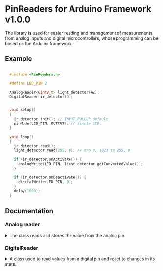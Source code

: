 # PinReaders for Arduino Framework v1.0.0

The library is used for easier reading and management of measurements from analog inputs and digital microcontrollers, whose programming can be based on the Arduino framework.


## Example

```cpp

  #include <PinReaders.h>

  #define LED_PIN 2

  AnalogReader<uint8_t> light_detector(A2);
  DigitalReader ir_detector(3);


  void setup()
  {
    ir_detector.init(); // INPUT_PULLUP default
    pinMode(LED_PIN, OUTPUT); // simple LED.
  }

  void loop()
  {
    ir_detector.read();
    light_detector.read(255, 0); // map 0, 1023 to 255, 0

    if (ir_detector.onActivate()) {
      analogWrite(LED_PIN, light_detector.getConvertedValue());
    }

    if (ir_detector.onDeactivate()) {
      digitalWrite(LED_PIN, 0);
    }
    delay(1000);
  }

```

## Documentation

### Analog reader

<details>
<summary> The class reads and stores the value from the analog pin. </summary>

The class is used for more practical reading and manipulation of the value read from the analog pin.
Due to the use of the class template, you can specify any type of value to which the value read from the pin will be transformed. Numeric types seem to be the best choice, but you can also provide your own types, but they must meet several rules:

* The class must be convertible to an int type, or its constructor must assume the value 0, due to the initialization of the object parameter of the given type by calling 'parameter{0}'.
* Class must support multiplication with type int.
* Class must support division by int.
* Class must support addition with type int.
* Class must support the self-subtraction operator.
* Class must support the ">" and "<" operators on itself.

```cpp
  template<class T = uint16_t>
  class AnalogReader
  {
    ...
  };
```
---

The class constructor accepts as a template argument the type of value to which the reading from the analog pin will be converted.<br>
@param **T** value type (uint16_t by default),<br>
@param **analog_pin** number of analog pin (A1 by default).

```cpp
  AnalogReader<T>::AnalogReader(uint8_t analog_pin = A1);
```
---
<br>

A member function that reads a value from an analog pin and returns the result of converting the reading of this value (int) to the specified template type.<br>

```cpp
  const T& AnalogReader<T>::read();
```
---
<br>

A member function that reads a value from an analog pin and returns the result of mapping the read value to the range given as arguments to the call.<br>
@param **from** lower mapping range,<br>
@param **to** higher mapping range.<br>
@return mapped value.

```cpp
  const T& AnalogReader<T>::read(const T& from, const T& to);
```
---
<br>

A member function that reads the value from the analog pin and returns the result of the function given as the argument of the call.<br>
@param **function** pointer to function, that return the type provided in the template and take one integer argument.<br>
@return converted value.

```cpp
  const T& AnalogReader<T>::read(TransitionFunctionPtr function);
```
---
<br>

A member function that returns the value of the last conversion of the value read from the analog pin to the type given in the template.<br>
@return last conversion ot the value read.

```cpp
  const T& AnalogReader<T>::getConvertedValue() const;
```
---
<br>

A member function that return the value of the last read from the analog pin, without any conversions.<br>
@return original value of the last analog pin read. 

```cpp
  const int& AnalogReader<T>::getOriginalValue() const;
```
---
<br>

A component function that returns information on whether and how the new reading value has changed in relation to the previous reading from the analog pin. Reacting to contact vibrations can be prevented by using a buffer.<br>
@param **buffer** the amount by which the previous reading must change from the new reading for a change in value to be detected (0 by default).<br>
@returns: <br>
* **1** if value incrased,<br>
* **-1** if value decrased,<br>
* **0** if value is not change.

```cpp
  int AnalogReader<T>::valueIsChange(const T& buffer = 0);
```
---
<br>

Overloading a member function by adding a value parameter against which to compare the new value. This solution will prevent the lack of reaction to slow changes of values falling within the buffer range.<br>
@param **buffer** the amount by which the previous reading must change from the new reading for a change in value to be detected.<br>
@param **compare_against** your own value to compare against current converted read value.
@returns: <br>
* **1** if value incrased,<br>
* **-1** if value decrased,<br>
* **0** if value is not change.

```cpp
  int AnalogReader<T>::valueIsChange(const T& buffor, const T& compare_against);
```

</details>


### DigitalReader

<details>
<summary> A class used to read values from a digital pin and react to changes in its state. </summary>

Constructor.<br>
@param **pin** digital pin number (2 by default).

```cpp
  DigitalReader::DigitalReader(const uint8_t pin = 2);
```
---
<br>

A member function that set new digital pin.<br>
@param **pin** digital pin number.<br.
@attention **This member function must be used before calling DigitalReader::init(const uint8_t&), due to the need to correctly initialize the pin as input.**

```cpp
  void DigitalReader::setPin(const uint8_t pin);
```
---
<br>

A member function that initializes the digital pin as input, according to the given mode.<br>
@param **mode** INPUT or INPUT_PULLUP according to prefference (INPUT_PULLUP by default).<br>
@attention **if the mode is set to INPUT_PULLUP, the object will always negate the read input signal. In the case of INPUT mode, the signal will be read unchanged.**

```cpp
  void DigitalReader::init(const uint8_t mode = INPUT_PULLUP);
```
---
<br>

A member function that set preview read value, and read new value from digital pin.<br>
@return current read value.<br>
@attention **if the mode is set to INPUT_PULLUP, the object will always negate the read input signal. In the case of INPUT mode, the signal will be read unchanged.**

```cpp
  const bool& DigitalReader::read();
```
---
<br>

A member function that return latest read value.<br>
@return latest read value.<br>
@attenttion **if the mode is set to INPUT_PULLUP, the object will always negate the read input signal. In the case of INPUT mode, the signal will be read unchanged.**

```cpp
  const bool& DigitalRead::getValue() const;
```
---
<br>

A member function that returns true when the previous pin state reading was LOW and the current one is HIGH.<br>
@param **incrase_counter** setting it to 'true' will increment the internal counter if function return 'true' ('false' by default).<br>
@attention **if the mode is set to INPUT_PULLUP, the object will always negate the read input signal. In the case of the INPUT mode, the signal will be read in an unchanged form, so if the INPUT_PULLUP mode, this function will return 'true' if the previous state was HIGH and the current one is LOW, and vice versa in the case of INPUT.**

```cpp
  bool DigitalRead::onActivate(bool incrase_counter = false);
```
---
<br>

A member function that returns true when the previus pin state reading was HIGH and the current one is LOW.<br>
@param **incrase_counter** setting it to 'true' will increment the internal counter if function return 'true' ('false' by default).<br>
@attention **if the mode is set to INPUT_PULLUP, the object will always negate the read input signal. In the case of the INPUT mode, the signal will be read in an unchanged form, so if the INPUT_PULLUP mode, this function will return 'true' if the previous state was LOW and the current one is HIGH, and vice versa in the case of INPUT.**

```cpp
  bool DigitalReader::onDeactivate(bool incrase_counter = false);
```
---
<br>

A member function that return 'true' when the previous and current state reading are different.<br>
@param **incrase_counter** setting it to 'true' will increment the internal counter if function return 'true' ('false' by default).<br>

```cpp
  bool DigitalReader::onToggle(bool incrase_counter = false);
```
---
<br>

A member function that return internal counter value.<br>
@return internal counter value.

```cpp
  const uint32_t DigitalReader::getCounter() const;
```
---
<br>

A member function that reset internal counter value.<br>
@param **new_count** new value of internal counter (0 by default).

```cpp
  void DigitalReader::resetCounter(const uint32_t& new_count = 0);
```
---
<br>

</details>
